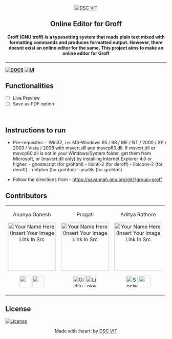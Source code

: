 <p align="center">
<a href="https://dscvit.com">
	<img src="https://user-images.githubusercontent.com/30529572/72455010-fb38d400-37e7-11ea-9c1e-8cdeb5f5906e.png" alt="DSC VIT"/>
</a>
	<h2 align="center"> Online Editor for Groff </h2>
	<h4 align="center"> Groff (GNU troff) is a typesetting system that reads plain text mixed with formatting commands and produces formatted output. However, there doesnt exist an online editor for the same. This project aims to make an online editor for Groff <h4>
</p>

---

[![DOCS](https://img.shields.io/badge/Documentation-see%20docs-green?style=flat-square&logo=appveyor)](https://www.gnu.org/software/groff/)
[![UI ](https://img.shields.io/badge/User%20Interface-Link%20to%20UI-orange?style=flat-square&logo=appveyor)](INSERT_UI_LINK_HERE)

## Functionalities

-   [ ] Live Preview
-   [ ] Save as PDF option

<br>

## Instructions to run

-   Pre-requisites: - Win32, i.e. MS-Windows 95 / 98 / ME / NT / 2000 / XP / 2003 / Vista / 2008 with msvcrt.dll and msvcp60.dll. If msvcrt.dll or msvcp60.dll is not in your Windows/System folder, get them from Microsoft, or (msvcrt.dll only) by installing Internet Explorer 4.0 or higher. - ghostscript (for grohtml) - libintl-2 (for deroff) - libiconv-2 (for deroff) - netpbm (for grohtml) - psutils (for grohtml)

-   Follow the directions from - https://savannah.gnu.org/git/?group=groff

## Contributors

<table>
<tr align="center">

<td>

Ananya Ganesh

<p align="center">
<img src = "https://dscvit.com/images/dsc-logo-square.svg" width="150" height="150" alt="Your Name Here (Insert Your Image Link In Src">
</p>
<p align="center">
<a href = "https://github.com/smarter23"><img src = "http://www.iconninja.com/files/241/825/211/round-collaboration-social-github-code-circle-network-icon.svg" width="36" height = "36"/></a>
<a href = "https://www.linkedin.com/in/ananya-ganesh">
<img src = "http://www.iconninja.com/files/863/607/751/network-linkedin-social-connection-circular-circle-media-icon.svg" width="36" height="36"/>
</a>
</p>
</td>

<td>

Pragati

<p align="center">
<img src = "https://dscvit.com/images/dsc-logo-square.svg" width="150" height="150" alt="Your Name Here (Insert Your Image Link In Src">
</p>
<p align="center">
<a href = "https://github.com/person2"><img src = "http://www.iconninja.com/files/241/825/211/round-collaboration-social-github-code-circle-network-icon.svg" width="36" height = "36" alt="GitHub"/></a>
<a href = "https://www.linkedin.com/in/person2">
<img src = "http://www.iconninja.com/files/863/607/751/network-linkedin-social-connection-circular-circle-media-icon.svg" width="36" height="36" alt="LinkedIn"/>
</a>
</p>
</td>

<td>

Aditya Rathore

<p align="center">
<img src = "https://dscvit.com/images/dsc-logo-square.svg" width="150" height="150" alt="Your Name Here (Insert Your Image Link In Src">
</p>
<p align="center">
<a href = "https://github.com/adictya"><img src = "http://www.iconninja.com/files/241/825/211/round-collaboration-social-github-code-circle-network-icon.svg" width="36" height = "36" alt="Social Icon"/></a>
<a href = "https://www.linkedin.com/in/aditya-rathore-4baa99167/">
<img src = "http://www.iconninja.com/files/863/607/751/network-linkedin-social-connection-circular-circle-media-icon.svg" width="36" height="36" alt-"Social Icon"/>
</a>
</p>
</td>
</tr>
  </table>
  
## License
[![License](http://img.shields.io/:license-mit-blue.svg?style=flat-square)](http://badges.mit-license.org)

<p align="center">
	Made with :heart: by <a href="https://dscvit.com">DSC VIT</a>
</p>
